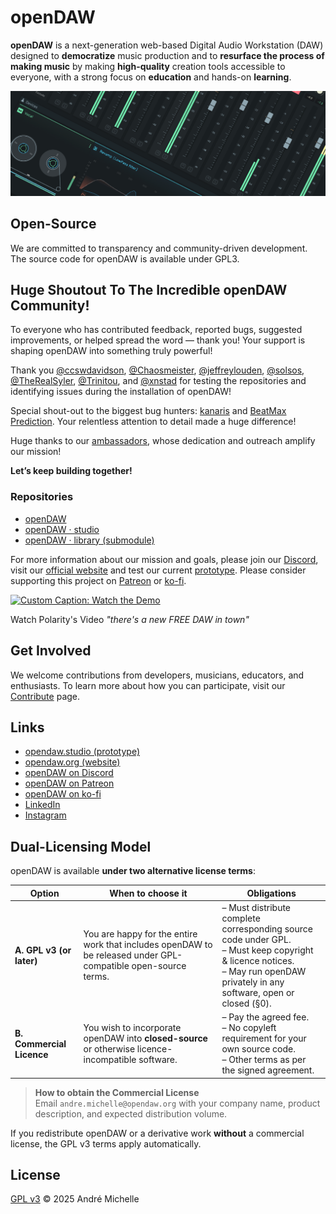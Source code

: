 # openDAW

**openDAW** is a next-generation web-based Digital Audio Workstation (DAW) designed to **democratize** music production
and to **resurface the process of making music** by making **high-quality** creation tools accessible to everyone, with
a strong focus on **education** and hands-on **learning**.

![studio-teaser.png](assets/studio-teaser.png)

## Open-Source

We are committed to transparency and community-driven development. The source code for openDAW is available under GPL3.

## Huge Shoutout To The Incredible openDAW Community!

To everyone who has contributed feedback, reported bugs, suggested improvements, or helped spread the word — thank you!
Your support is shaping openDAW into something truly powerful!

Thank
you [@ccswdavidson](https://github.com/ccswdavidson), [@Chaosmeister](https://github.com/Chaosmeister), [@jeffreylouden](https://github.com/jeffreylouden), [@solsos](https://github.com/solsos), [@TheRealSyler](https://github.com/TheRealSyler), [@Trinitou](https://github.com/Trinitou),
and [@xnstad](https://github.com/xnstad) for testing the repositories and identifying issues during the installation of
openDAW!

Special shout-out to the biggest bug hunters: [kanaris](https://kanaris.net/)
and [BeatMax Prediction](https://linktr.ee/beatmax_prediction). Your relentless attention to detail made a huge
difference!

Huge thanks to our [ambassadors](https://opendaw.org/ambassadors), whose dedication and outreach amplify our mission!

**Let’s keep building together!**

### Repositories

* [openDAW](https://github.com/andremichelle/opendaw)
* [openDAW · studio](https://github.com/andremichelle/opendaw-studio)
* [openDAW · library (submodule)](https://github.com/andremichelle/opendaw-lib)

For more information about our mission and goals, please join our [Discord](https://discord.opendaw.studio), visit
our [official website](https://opendaw.org) and test our current [prototype](https://opendaw.studio/). Please consider
supporting this project on [Patreon](https://www.patreon.com/join/openDAW) or [ko-fi](https://ko-fi.com/opendaw).

[![Custom Caption: Watch the Demo](https://img.youtube.com/vi/VPTXeJY6Eaw/0.jpg)](https://www.youtube.com/watch?v=VPTXeJY6Eaw)

Watch Polarity's Video *"there's a new FREE DAW in town"*

## Get Involved

We welcome contributions from developers, musicians, educators, and enthusiasts. To learn more about how you can
participate, visit our [Contribute](https://opendaw.org/contribute) page.

## Links

* [opendaw.studio (prototype)](https://opendaw.studio)
* [opendaw.org (website)](https://opendaw.org)
* [openDAW on Discord](https://discord.opendaw.studio)
* [openDAW on Patreon](https://www.patreon.com/join/openDAW)
* [openDAW on ko-fi](https://ko-fi.com/opendaw)
* [LinkedIn](https://www.linkedin.com/company/opendaw-org/)
* [Instagram](https://www.instagram.com/opendaw.studio)

## Dual-Licensing Model

openDAW is available **under two alternative license terms**:

| Option                    | When to choose it                                                                                              | Obligations                                                                                                                                                                      |
|---------------------------|----------------------------------------------------------------------------------------------------------------|----------------------------------------------------------------------------------------------------------------------------------------------------------------------------------|
| **A. GPL v3 (or later)**  | You are happy for the entire work that includes openDAW to be released under GPL-compatible open-source terms. | – Must distribute complete corresponding source code under GPL.<br>– Must keep copyright & licence notices.<br>– May run openDAW privately in any software, open or closed (§0). |
| **B. Commercial Licence** | You wish to incorporate openDAW into **closed-source** or otherwise licence-incompatible software.             | – Pay the agreed fee.<br>– No copyleft requirement for your own source code.<br>– Other terms as per the signed agreement.                                                       |

> **How to obtain the Commercial License**  
> Email `andre.michelle@opendaw.org` with your company name, product description, and expected distribution volume.

If you redistribute openDAW or a derivative work **without** a commercial license, the GPL v3 terms apply automatically.

## License

[GPL v3](https://www.gnu.org/licenses/gpl-3.0.txt) © 2025 André Michelle
